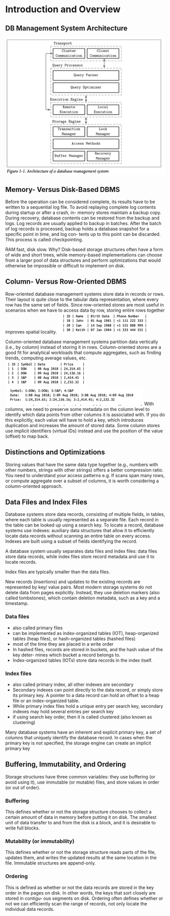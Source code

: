 # Introduction and Overview

## DB Management System Architecture

![db-mgmt-system.png](db-mgmt-system.png)

## Memory- Versus Disk-Based DBMS

Before the operation can be considered complete, its results have to be written to a sequential log file.
To avoid replaying complete log contents during startup or after a crash, in- memory stores maintain a backup copy.
During recovery, database contents can be restored from the backup and logs.
Log records are usually applied to backup in batches. After the batch of log records is processed, backup holds a 
database snapshot for a specific point in time, and log con‐ tents up to this point can be discarded. This process is 
called checkpointing.

RAM fast, disk slow. Why? Disk-based storage structures often have a form of wide and short trees, while memory-based 
implementations can choose from a larger pool of data structures and perform optimizations that would otherwise be 
impossible or difficult to implement on disk.

## Column- Versus Row-Oriented DBMS

Row-oriented database management systems store data in records or rows. Their layout is quite close to the tabular 
data representation, where every row has the same set of fields. Since row-oriented stores are most useful in scenarios 
when we have to access data by row, storing entire rows together improves spatial locality.
![row.png](row.png)

Column-oriented database management systems partition data vertically (i.e., by column) instead of storing it in rows. 
Column-oriented stores are a good fit for analytical workloads that compute aggregates, such as finding trends, 
computing average values, etc.
![column.png](column.png)
![row-2.png](column-2.png)
With columns, we need to preserve some metadata on the column level to identify which data points from other columns 
it is associated with. If you do this explicitly, each value will have to hold a key, which introduces duplication and 
increases the amount of stored data. Some column stores use implicit identifiers (virtual IDs) instead and use the 
position of the value (offset) to map back.

## Distinctions and Optimizations

Storing values that have the same data type together (e.g., numbers with other numbers, strings with other strings) 
offers a better compression ratio. You need to understand your access patterns e.g. If scans span many rows, or compute 
aggregate over a subset of columns, it is worth considering a column-oriented approach.

## Data Files and Index Files

Database systems store data records, consisting of multiple fields, in tables, where each table is usually represented 
as a separate file. Each record in the table can be looked up using a search key. To locate a record, database systems 
use indexes: auxiliary data structures that allow it to efficiently locate data records without scanning an entire 
table on every access. Indexes are built using a subset of fields identifying the record.

A database system usually separates data files and index files: data files store data records, while index files store 
record metadata and use it to locate records.

Index files are typically smaller than the data files.

New records (insertions) and updates to the existing records are represented by key/ value pairs. Most modern storage 
systems do not delete data from pages explicitly. Instead, they use deletion markers (also called tombstones), which 
contain deletion metadata, such as a key and a timestamp. 

### Data files
- also called primary files
- can be implemented as index-organized tables (IOT), heap-organized tables (heap files), or hash-organized tables (hashed files)
- most of the time they are placed in a write order
- In hashed files, records are stored in buckets, and the hash value of the key deter‐ mines which bucket a record belongs to.
- Index-organized tables (IOTs) store data records in the index itself.

### Index files
- also called primary index, all other indexes are secondary
- Secondary indexes can point directly to the data record, or simply store its primary key. A pointer to a data record can hold an offset to a heap file or an index-organized table.
- While primary index files hold a unique entry per search key, secondary indexes may hold several entries per search key
- if using search key order, then it is called clustered (also known as clustering)

Many database systems have an inherent and explicit primary key, a set of columns that uniquely identify the database record. In cases when the primary key is not specified, the storage engine can create an implicit primary key

## Buffering, Immutability, and Ordering

Storage structures have three common variables: they use buffering (or avoid using it), use immutable (or mutable) files, and store values in order (or out of order). 

### Buffering
This defines whether or not the storage structure chooses to collect a certain amount of data in memory before putting it on disk. 
The smallest unit of data transfer to and from the disk is a block, and it is desirable to write full blocks.

### Mutability (or immutability)
This defines whether or not the storage structure reads parts of the file, updates them, and writes the updated results at the same location in the file.
Immutable structures are append-only.

### Ordering
This is defined as whether or not the data records are stored in the key order in the pages on disk. In other words, the keys that sort closely are stored in contigu‐ ous segments on disk. Ordering often defines whether or not we can efficiently scan the range of records, not only locate the individual data records.
